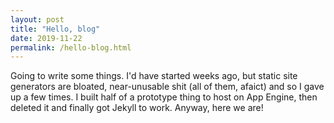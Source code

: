 ```yaml
---
layout: post
title: "Hello, blog"
date: 2019-11-22
permalink: /hello-blog.html
---
```


Going to write some things. I'd have started weeks ago, but static
site generators are bloated, near-unusable shit (all of them, afaict)
and so I gave up a few times. I built half of a prototype thing to host
on App Engine, then deleted it and finally got Jekyll to work. Anyway, here we are!
